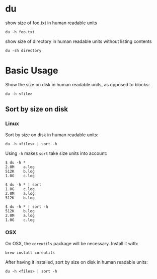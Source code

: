 # du

show size of foo.txt in human readable units

    du -h foo.txt


show size of directory in human readable units without listing contents

    du -sh directory



# Basic Usage

Show the size on disk in human readable units, as opposed to blocks:

    du -h <file>



## Sort by size on disk



### Linux

Sort by size on disk in human readable units:

    du -h <files> | sort -h


Using `-h` makes `sort` take size units into account:

    $ du -h *
    2.0M    a.log
    512K    b.log
    1.0G    c.log

    $ du -h * | sort
    1.0G    c.log
    2.0M    a.log
    512K    b.log

    $ du -h * | sort -h
    512K    b.log
    2.0M    a.log
    1.0G    c.log



### OSX

On OSX, the `coreutils` package will be necessary. Install it with:

    brew install coreutils

After having it installed, sort by size on disk in human readable units:

    du -h <files> | sort -h


